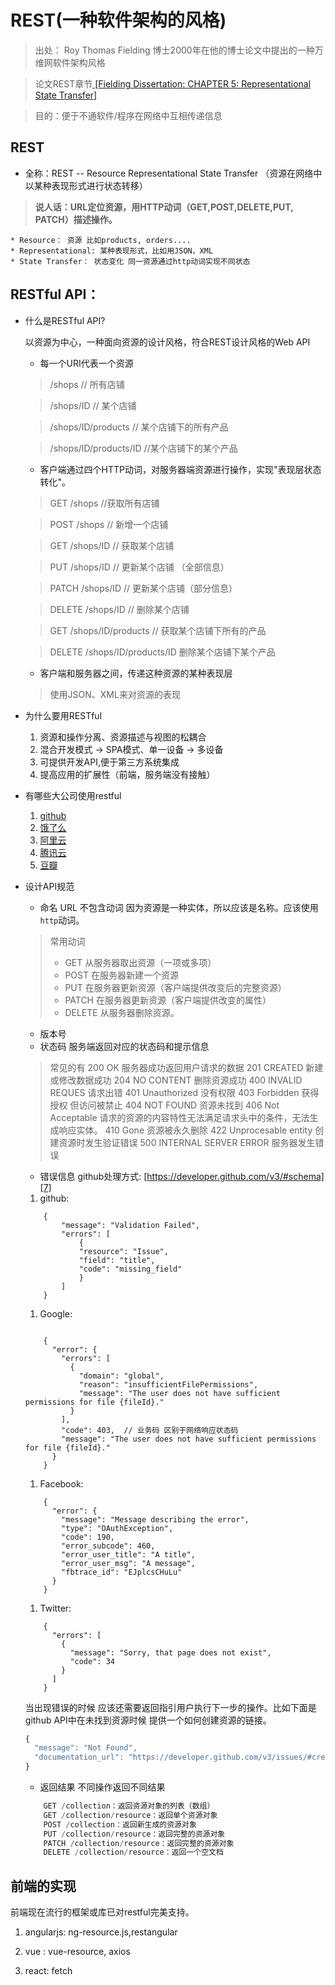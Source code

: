 # REST(一种软件架构的风格)

> 出处： Roy Thomas Fielding 博士2000年在他的博士论文中提出的一种万维网软件架构风格

> 论文REST章节[ \[Fielding Dissertation: CHAPTER 5: Representational State Transfer\]][1]

> 目的：便于不通软件/程序在网络中互相传递信息

## REST
* 全称：REST -- Resource Representational State Transfer （资源在网络中以某种表现形式进行状态转移）
>  **说人话：URL定位资源，用HTTP动词（GET,POST,DELETE,PUT, PATCH）描述操作。**

    * Resource： 资源 比如products, orders....
    * Representational: 某种表现形式，比如用JSON，XML
    * State Transfer： 状态变化 同一资源通过http动词实现不同状态

## RESTful API：

* 什么是RESTful API?

    以资源为中心，一种面向资源的设计风格，符合REST设计风格的Web API
    
    * 每一个URI代表一个资源
    
    > /shops              // 所有店铺
     
    > /shops/ID           // 某个店铺 

    > /shops/ID/products  // 某个店铺下的所有产品
    
    > /shops/ID/products/ID //某个店铺下的某个产品
        
    * 客户端通过四个HTTP动词，对服务器端资源进行操作，实现"表现层状态转化"。
    
    > GET /shops        //获取所有店铺
    
    > POST /shops       // 新增一个店铺
    
    > GET /shops/ID     // 获取某个店铺
    
    > PUT /shops/ID     // 更新某个店铺 （全部信息）
    
    > PATCH /shops/ID   // 更新某个店铺（部分信息）
    
    > DELETE /shops/ID  // 删除某个店铺
    
    > GET /shops/ID/products // 获取某个店铺下所有的产品
    
    > DELETE /shops/ID/products/ID 删除某个店铺下某个产品
    
    * 客户端和服务器之间，传递这种资源的某种表现层  
    
    > 使用JSON、XML来对资源的表现

* 为什么要用RESTful
    1. 资源和操作分离、资源描述与视图的松耦合
    2. 混合开发模式 -> SPA模式、单一设备 -> 多设备
    3. 可提供开发API,便于第三方系统集成
    4. 提高应用的扩展性（前端，服务端没有接触）

*   有哪些大公司使用restful
    1. [github][2]
    2. [饿了么][3]
    2. [阿里云][4]
    3. [腾讯云][5]
    4. [豆瓣][6]
    
* 设计API规范
   +  命名
   URL 不包含动词 因为资源是一种实体，所以应该是名称。应该使用`http`动词。
    
    > 常用动词
    >  * GET            从服务器取出资源（一项或多项）
    >  * POST           在服务器新建一个资源
    >  * PUT            在服务器更新资源（客户端提供改变后的完整资源）
    >  * PATCH          在服务器更新资源（客户端提供改变的属性）
    >  * DELETE         从服务器删除资源。

   +  版本号
   +  状态码
   服务端返回对应的状态码和提示信息 
    
    > 常见的有
    > 200 OK                    服务器成功返回用户请求的数据
    > 201 CREATED               新建或修改数据成功
    > 204 NO CONTENT            删除资源成功
    > 400 INVALID REQUES        请求出错
    > 401 Unauthorized          没有权限
    > 403 Forbidden             获得授权 但访问被禁止
    > 404 NOT FOUND             资源未找到
    > 406 Not Acceptable        请求的资源的内容特性无法满足请求头中的条件，无法生成响应实体。
    > 410 Gone                  资源被永久删除
    > 422 Unprocesable entity   创建资源时发生验证错误
    > 500 INTERNAL SERVER ERROR 服务器发生错误

    + 错误信息
    github处理方式: [https://developer.github.com/v3/#schema][7]
    
    
    1. github:
    ```JS
        {
            "message": "Validation Failed",
            "errors": [
                {
                "resource": "Issue",
                "field": "title",
                "code": "missing_field"
                }
            ]
        }
    ```
    
    1. Google:
    ```JS

        {
          "error": {
            "errors": [
              {
                "domain": "global",
                "reason": "insufficientFilePermissions",
                "message": "The user does not have sufficient permissions for file {fileId}."
              }
            ],
            "code": 403,  // 业务码 区别于网络响应状态码
            "message": "The user does not have sufficient permissions for file {fileId}."
          }
        }
    ```
    
    1. Facebook:
    ```JS
        {
          "error": {
            "message": "Message describing the error", 
            "type": "OAuthException",
            "code": 190,
            "error_subcode": 460,
            "error_user_title": "A title",
            "error_user_msg": "A message",
            "fbtrace_id": "EJplcsCHuLu"
          }
        }
    ```
    
    1. Twitter:
    ```JS
        {
          "errors": [
            {
              "message": "Sorry, that page does not exist",
              "code": 34
            }
          ]
        }
    ```
    当出现错误的时候 应该还需要返回指引用户执行下一步的操作。比如下面是github API中在未找到资源时候 提供一个如何创建资源的链接。
    
    ```js
    {
      "message": "Not Found",
      "documentation_url": "https://developer.github.com/v3/issues/#create-an-issue"
    }
    ```
    
    
    + 返回结果
    不同操作返回不同结果
    
    ```js
        GET /collection：返回资源对象的列表（数组）
        GET /collection/resource：返回单个资源对象
        POST /collection：返回新生成的资源对象
        PUT /collection/resource：返回完整的资源对象
        PATCH /collection/resource：返回完整的资源对象
        DELETE /collection/resource：返回一个空文档
    ```

## 前端的实现

前端现在流行的框架或库已对restful完美支持。

1. angularjs: ng-resource.js,restangular

2. vue : vue-resource, axios

3. react: fetch


  [1]: http://www.ics.uci.edu/~fielding/pubs/dissertation/rest_arch_style.htm
  [2]: https://developer.github.com/v3/issues/
  [3]: https://www.ele.me
  [4]: https://help.aliyun.com/document_detail/27490.html
  [5]: https://www.qcloud.com/document/product/275/3808
  [6]: https://developers.douban.com/wiki/?title=movie_v2
  [7]: https://developer.github.com/v3/#schema
